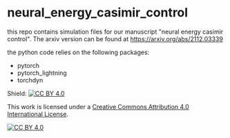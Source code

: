 # neural_energy_casimir_control

this repo contains simulation files for our manuscript "neural energy casimir control". The arxiv version can be found at https://arxiv.org/abs/2112.03339

the python code relies on the following packages:

- pytorch
- pytorch_lightning
- torchdyn


Shield: [![CC BY 4.0][cc-by-shield]][cc-by]

This work is licensed under a
[Creative Commons Attribution 4.0 International License][cc-by].

[![CC BY 4.0][cc-by-image]][cc-by]

[cc-by]: http://creativecommons.org/licenses/by/4.0/
[cc-by-image]: https://i.creativecommons.org/l/by/4.0/88x31.png
[cc-by-shield]: https://img.shields.io/badge/License-CC%20BY%204.0-lightgrey.svg
